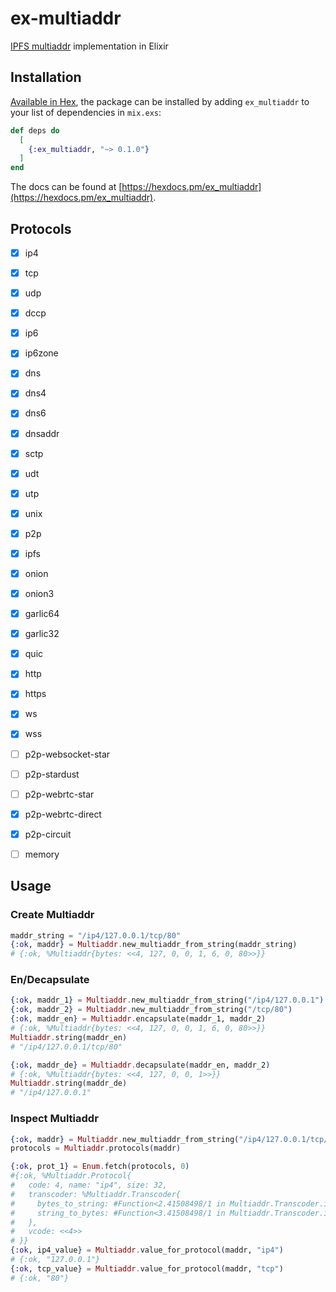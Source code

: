 # ex-multiaddr
[IPFS multiaddr](https://multiformats.io/multiaddr/) implementation in Elixir

## Installation

[Available in Hex](https://hex.pm/docs/publish), the package can be installed
by adding `ex_multiaddr` to your list of dependencies in `mix.exs`:

```elixir
def deps do
  [
    {:ex_multiaddr, "~> 0.1.0"}
  ]
end
```

The docs can be found at [https://hexdocs.pm/ex_multiaddr](https://hexdocs.pm/ex_multiaddr).

## Protocols
- [X] ip4
- [X] tcp
- [X] udp
- [X] dccp
- [X] ip6
- [X] ip6zone
- [X] dns
- [X] dns4
- [X] dns6
- [X] dnsaddr
- [X] sctp
- [X] udt
- [X] utp
- [X] unix
- [X] p2p
- [X] ipfs
- [X] onion
- [X] onion3
- [X] garlic64
- [X] garlic32
- [X] quic
- [X] http
- [X] https
- [X] ws
- [X] wss
- [ ] p2p-websocket-star
- [ ] p2p-stardust
- [ ] p2p-webrtc-star
- [X] p2p-webrtc-direct
- [X] p2p-circuit
- [ ] memory



## Usage

### Create Multiaddr
```elixir
maddr_string = "/ip4/127.0.0.1/tcp/80"
{:ok, maddr} = Multiaddr.new_multiaddr_from_string(maddr_string)
# {:ok, %Multiaddr{bytes: <<4, 127, 0, 0, 1, 6, 0, 80>>}}
```

### En/Decapsulate
```Elixir
{:ok, maddr_1} = Multiaddr.new_multiaddr_from_string("/ip4/127.0.0.1")
{:ok, maddr_2} = Multiaddr.new_multiaddr_from_string("/tcp/80")
{:ok, maddr_en} = Multiaddr.encapsulate(maddr_1, maddr_2)
# {:ok, %Multiaddr{bytes: <<4, 127, 0, 0, 1, 6, 0, 80>>}}
Multiaddr.string(maddr_en)
# "/ip4/127.0.0.1/tcp/80"

{:ok, maddr_de} = Multiaddr.decapsulate(maddr_en, maddr_2)
# {:ok, %Multiaddr{bytes: <<4, 127, 0, 0, 1>>}}
Multiaddr.string(maddr_de)
# "/ip4/127.0.0.1"
```

### Inspect Multiaddr
```elixir
{:ok, maddr} = Multiaddr.new_multiaddr_from_string("/ip4/127.0.0.1/tcp/80")
protocols = Multiaddr.protocols(maddr)

{:ok, prot_1} = Enum.fetch(protocols, 0)
#{:ok, %Multiaddr.Protocol{
#   code: 4, name: "ip4", size: 32,
#   transcoder: %Multiaddr.Transcoder{
#     bytes_to_string: #Function<2.41508498/1 in Multiaddr.Transcoder.ip4_transcoder/0>,
#     string_to_bytes: #Function<3.41508498/1 in Multiaddr.Transcoder.ip4_transcoder/0>
#   },
#   vcode: <<4>>
# }}
{:ok, ip4_value} = Multiaddr.value_for_protocol(maddr, "ip4")
# {:ok, "127.0.0.1"}
{:ok, tcp_value} = Multiaddr.value_for_protocol(maddr, "tcp")
# {:ok, "80"}
```
